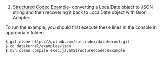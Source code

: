 1. [Structured Codec Example](https://github.com/softindex/datakernel/blob/master/examples/codec/src/main/java/io/datakernel/examples/StructuredCodecsExample.java)- 
converting a LocalDate object to JSON string and then recovering it back to LocalDate object with Gson Adapter.

To run the example, you should first execute these lines in the console in appropriate folder:

```
$ git clone https://github.com/softindex/datakernel.git
$ cd datakernel/examples/json
$ mvn clean compile exec:java@StructuredCodecsExample
```
